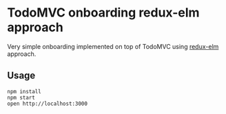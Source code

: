# TodoMVC onboarding redux-elm approach

Very simple onboarding implemented on top of TodoMVC using [redux-elm](https://github.com/salsita/redux-elm) approach.

## Usage

```
npm install
npm start
open http://localhost:3000
```